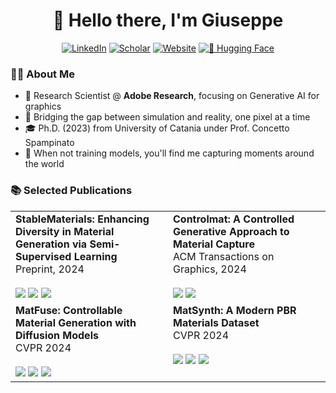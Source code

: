 <h1 align="center">👋 Hello there, I'm Giuseppe</h1>

<p align="center">
  <a href="https://huggingface.co/gvecchio"><img src="https://img.shields.io/badge/-LinkedIn-0A66C2?style=for-the-badge&logo=linkedin&logoColor=white" alt="LinkedIn"></a>
  <a href="https://scholar.google.com/citations?user=TF1JBZYAAAAJ"><img src="https://img.shields.io/badge/-Scholar-4285F4?style=for-the-badge&logo=googlescholar&logoColor=white" alt="Scholar"></a>
  <a href="https://gvecchio.com"><img src="https://img.shields.io/badge/-gvecchio.com-00599C?style=for-the-badge&logo=globe&logoColor=white" alt="Website"></a>
  <a href="https://huggingface.co/gvecchio"><img src="https://img.shields.io/badge/-🤗_Hugging Face-yellow?style=for-the-badge&logo=globe&logoColor=white" alt="🤗 Hugging Face"></a>
</p>

### 👨‍💻 About Me
- 🎨 Research Scientist @ **Adobe Research**, focusing on Generative AI for graphics
- 🔮 Bridging the gap between simulation and reality, one pixel at a time
- 🎓 Ph.D. (2023) from University of Catania under Prof. Concetto Spampinato
- 📸 When not training models, you'll find me capturing moments around the world

<!--![Giuseppe's GitHub stats](https://github-readme-stats.vercel.app/api?username=giuvecchio&show_icons=true&theme=dark)-->

<!--
### 🛠️ Tech Stack
<p align="center">
  <img src="https://img.shields.io/badge/-Python-3776AB?style=for-the-badge&logo=python&logoColor=white" alt="Python">
  <img src="https://img.shields.io/badge/-Pytorch-EE4C2C?style=for-the-badge&logo=pytorch&logoColor=white" alt="PyTorch">
  <img src="https://img.shields.io/badge/-C++-00599C?style=for-the-badge&logo=c%2B%2B&logoColor=white" alt="C++">
  <img src="https://img.shields.io/badge/-Cuda-76B900?style=for-the-badge&logo=nvidia&logoColor=white" alt="CUDA">
  <img src="https://img.shields.io/badge/-Unreal_Engine-313131?style=for-the-badge&logo=unreal-engine&logoColor=white" alt="Unreal Engine">
</p>
-->

<!--
### 🚀 Featured Projects
<p align="center">
  <a href="[project-link]">
    <img align="center" src="https://github-readme-stats.vercel.app/api/pin/?username=giuvecchio&repo=matfuse-sd&theme=dark" />
  </a>
  <a href="[project-link]">
    <img align="center" src="https://github-readme-stats.vercel.app/api/pin/?username=perceivelab&repo=surfacenet&theme=dark" />
  </a>
  <a href="[project-link]">
    <img align="center" src="https://github-readme-stats.vercel.app/api/pin/?username=giuvecchio&repo=PyPBR&theme=dark" />
  </a>
</p>
-->

<!--
### 🎯 Highlighted Research
- **StableMaterials: Enhancing Diversity in Material Generation via Semi-Supervised Learning**
  - 🔍 [Paper](https://arxiv.org/abs/2406.09293) | [Project Page](https://gvecchio.com/stablematerials/)
    
- **Controlmat: a controlled generative approach to material capture**
  - 🏆 Published at ACM Transactions on Graphics
  - 🔍 [Paper](https://arxiv.org/abs/2309.01700) | [Project Page](https://gvecchio.com/controlmat/)

- **MatFuse: Controllable Material Generation with Diffusion Models**
  - 🏆 Published at CVPR 2024
  - 🔍 [Paper](https://arxiv.org/abs/2308.11408) | [Project Page](https://gvecchio.com/matfuse/) | [Code](https://github.com/giuvecchio/matfuse-sd)
-->

### 📚 Selected Publications

<div align="center">
 <table>
   <tr>
     <td width="50%" valign="top">
       <b>StableMaterials: Enhancing Diversity in Material Generation via Semi-Supervised Learning</b><br>
       Preprint, 2024 <br><br>
       <a href="https://arxiv.org/abs/2406.09293"><img src="https://img.shields.io/badge/-📄_Paper-lightgrey?style=for-the-badge"></a>
       <a href="https://gvecchio.com/stablematerials/"><img src="https://img.shields.io/badge/-🔗_Project-blue?style=for-the-badge"></a>
       <a href="https://huggingface.co/gvecchio/stablematerials"><img src="https://img.shields.io/badge/-🤗_Model-yellow?style=for-the-badge"></a>
     </td>
     <td width="50%" valign="top">
       <b>Controlmat: A Controlled Generative Approach to Material Capture</b><br>
       ACM Transactions on Graphics, 2024 <br><br>
       <a href="https://arxiv.org/abs/2309.01700"><img src="https://img.shields.io/badge/-📄_Paper-lightgrey?style=for-the-badge"></a>
       <a href="https://gvecchio.com/controlmat/"><img src="https://img.shields.io/badge/-🔗_Project-blue?style=for-the-badge"></a>
     </td>
   </tr>
   <tr>
     <td width="50%" valign="top">
       <b>MatFuse: Controllable Material Generation with Diffusion Models</b><br>
       CVPR 2024 <br><br>
       <a href="https://arxiv.org/abs/2308.11408"><img src="https://img.shields.io/badge/-📄_Paper-lightgrey?style=for-the-badge"></a>
       <a href="https://gvecchio.com/matfuse/"><img src="https://img.shields.io/badge/-🔗_Project-blue?style=for-the-badge"></a>
       <a href="https://github.com/giuvecchio/matfuse-sd"><img src="https://img.shields.io/badge/-Code-gray?style=for-the-badge&logo=github"></a>
     </td>
     <td width="50%" valign="top">
       <b>MatSynth: A Modern PBR Materials Dataset</b><br>
       CVPR 2024 <br><br>
       <a href="https://arxiv.org/abs/2401.06056"><img src="https://img.shields.io/badge/-📄_Paper-lightgrey?style=for-the-badge"></a>
       <a href="https://gvecchio.com/matsynth/"><img src="https://img.shields.io/badge/-🔗_Project-blue?style=for-the-badge"></a>
       <a href="https://huggingface.co/datasets/gvecchio/MatSynth"><img src="https://img.shields.io/badge/-🤗_Dataset-yellow?style=for-the-badge"></a>
     </td>
   </tr>
 </table>
</div>
